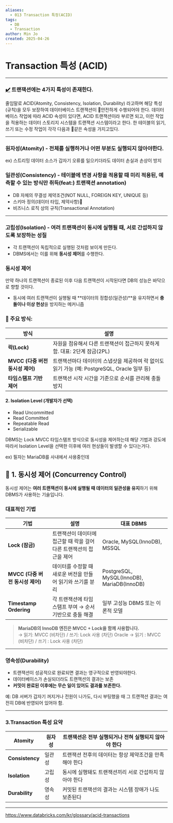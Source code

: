 ```yaml
---
aliases:
  - 013 Transaction 특정(ACID)
tags:
  - DB
  - Transaction
author: Min Jo
created: 2025-04-26
---
```

# Transaction 특성 (ACID) 
---


### [✔️](https://engineerinsight.tistory.com/210#%E2%9C%94%EF%B8%8F%20%EA%B0%9C%EB%85%90-1)  트랜잭션에는 4가지 특성이 존재한다.  

줄임말로 ACID(Atomity, Consistency, Isolation, Durability) 라고하며 해당 특성(규칙)을 
모두 보장하여 데이터베이스 트랜잭션이 안전하게 수행되어야 한다.
데이터베이스 작업에 따라 ACID 속성이 있다면, ACID 트랜잭션이라 부르면 되고, 
이런 작업을 적용하는 데이터 스토리지 시스템을 트랜잭션 시스템이라고 한다.
한 테이블의 읽기, 쓰기 또는 수정 작업이 각각 다음과 같은 속성을 가지고있다.

---

### 원자성(Atomity) - 전체를 실행하거나 어떤 부분도 실행되지 않아야한다.
ex) 스트리밍 데이터 소스가 갑자기 오류를 일으키더라도 데이터 손실과 손상이 방지 

### 일관성(Consistency) - 테이블에 변경 사항을 적용할 때 미리 적용된, 예측할 수 있는 방식만 취득(feat:) 트랜잭션 annotation) 

- DB 자체의 무결성 제약조건(NOT NULL, FOREIGN KEY, UNIQUE 등)
- 스키마 정의(데이터 타입, 제약사항)
- 비즈니스 로직 상의 규칙(Transactional Annotation)

---

### 고립성(Isolation) - 여러 트랜잭션이 동시에 실행될 때, **서로 간섭하지 않도록 보장**하는 성질

- 각 트랜잭션이 독립적으로 실행된 것처럼 보이게 만든다.
- DBMS에서는 이를 위해 **동시성 제어**를 수행한다.


### 동시성 제어 

만약 하나의 트랜잭션이 종료된 이후 다음 트랜잭션이 시작된다면 DB의 성능은 바닥으로 향할 것이다.

- 동시에 여러 트랜잭션이 실행될 때 **데이터의 정합성(일관성)**을 유지하면서 **충돌이나 이상 현상**을 방지하는 메커니즘 

### 🔧 주요 방식:

|방식|설명|
|---|---|
|**락(Lock)**|자원을 점유해서 다른 트랜잭션이 접근하지 못하게 함. 대표: 2단계 잠금(2PL)|
|**MVCC (다중 버전 동시성 제어)**|트랜잭션마다 데이터의 스냅샷을 제공하여 락 없이도 읽기 가능 (예: PostgreSQL, Oracle 일부 등)|
|**타임스탬프 기반 제어**|트랜잭션 시작 시간을 기준으로 순서를 관리해 충돌 방지|

#### 2. **Isolation Level (개발자가 선택)**

- Read Uncommitted
- Read Committed
- Repeatable Read
- Serializable

DBMS는 Lock MVCC 타임스탬프 방식으로 동시성을 제어하는데 해당 기법과 강도에 따라서 Isolation Level을 선택한 이후에 여러 현상들이 발생할 수 있다는거다.


ex) 필자는 MariaDB를 사내에서 사용중인데 

## 🧩 1. 동시성 제어 (Concurrency Control)

동시성 제어는 **여러 트랜잭션이 동시에 실행될 때 데이터의 일관성을 유지**하기 위해 DBMS가 사용하는 기술입니다.

### 대표적인 기법

| 기법                      | 설명                                     | 대표 DBMS                                    |
| ----------------------- | -------------------------------------- | ------------------------------------------ |
| **Lock (잠금)**           | 트랜잭션이 데이터에 접근할 때 락을 걸어 다른 트랜잭션의 접근을 제어 | Oracle, MySQL(InnoDB), MSSQL               |
| **MVCC (다중 버전 동시성 제어)** | 데이터를 수정할 때 새로운 버전을 만들어 읽기와 쓰기를 분리      | PostgreSQL, MySQL(InnoDB), MariaDB(InnoDB) |
| **Timestamp Ordering**  | 각 트랜잭션에 타임스탬프 부여 → 순서 기반으로 충돌 해결       | 일부 고성능 DBMS 또는 이론적 모델                      |

> **MariaDB의 InnoDB 엔진은 MVCC + Lock을 함께 사용합니다.**  
> → 읽기: MVCC (비차단) / 쓰기: Lock 사용 (차단)
> Oracle 
> → 읽기 : MVCC (비차단) / 쓰기 : Lock 사용 (차단)







---

### 영속성(Durability)
- 트랜잭션이 성공적으로 완료되면 결과는 영구적으로 반영되야한다.
- 데이터베이스가 손실되더라도 트랜잭션의 결과는 보존  
- **커밋이 완료된 이후에는 무슨 일이 있어도 결과를 보존한다.**

예: DB 서버가 갑자기 꺼지거나 전원이 나가도, 다시 부팅했을 때 그 트랜잭션 결과는 여전히 DB에 반영되어 있어야 함.

---

### 3.Transaction 특성 요약  

| **Atomity**     | 원자성 | 트랜잭션은 전부 실행되거나 전혀 실행되지 않아야 한다  |
| --------------- | --- | ------------------------------ |
| **Consistency** | 일관성 | 트랜잭션 전후의 데이터는 항상 제약조건을 만족해야 한다 |
| **Isolation**   | 고립성 | 동시에 실행돼도 트랜잭션끼리 서로 간섭하지 않아야 한다 |
| **Durability**  | 영속성 | 커밋된 트랜잭션의 결과는 시스템 장애가 나도 보존된다  |

---


https://www.databricks.com/kr/glossary/acid-transactions

